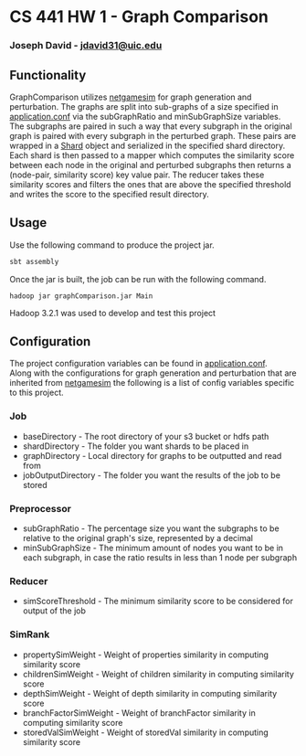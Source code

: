 # CS 441 HW 1 - Graph Comparison

### Joseph David - jdavid31@uic.edu

## Functionality
GraphComparison utilizes [netgamesim](https://github.com/0x1DOCD00D/NetGameSim) 
for graph generation and perturbation. The graphs are split into sub-graphs 
of a size specified in [application.conf](src/main/resources/application.conf)
via the subGraphRatio and minSubGraphSize variables. The subgraphs are paired in such a way that every subgraph in the 
original graph is paired with every subgraph in the perturbed graph. These pairs are wrapped in a [Shard](src/main/scala/models/Shard.scala) object and serialized in the specified 
shard directory. Each shard is then passed to a mapper which computes the similarity score between each node in the original and perturbed subgraphs then
returns a (node-pair, similarity score) key value pair. The reducer takes these similarity scores and filters the ones that are above
the specified threshold and writes the score to the specified result directory.

## Usage
 Use the following command to produce the project jar.
 ````bash
 sbt assembly
 ````
Once the jar is built, the job can be run with the following command.
````
hadoop jar graphComparison.jar Main
````

Hadoop 3.2.1 was used to develop and test this project

## Configuration
The project configuration variables can be found in [application.conf](src/main/resources/application.conf).  
Along with the configurations for graph generation and perturbation that are inherited from [netgamesim](https://github.com/0x1DOCD00D/NetGameSim) 
the following is a list of config variables specific to this project.

### Job
* baseDirectory - The root directory of your s3 bucket or hdfs path
* shardDirectory - The folder you want shards to be placed in 
* graphDirectory - Local directory for graphs to be outputted and read from
* jobOutputDirectory - The folder you want the results of the job to be stored

### Preprocessor
* subGraphRatio - The percentage size you want the subgraphs to be relative to the original graph's size, represented by a decimal
* minSubGraphSize - The minimum amount of nodes you want to be in each subgraph, in case the ratio results in less than 1 node per subgraph

### Reducer
* simScoreThreshold - The minimum similarity score to be considered for output of the job

### SimRank
* propertySimWeight - Weight of properties similarity in computing similarity score
* childrenSimWeight - Weight of children similarity in computing similarity score
* depthSimWeight - Weight of depth similarity in computing similarity score
* branchFactorSimWeight - Weight of branchFactor similarity in computing similarity score
* storedValSimWeight - Weight of storedVal similarity in computing similarity score
